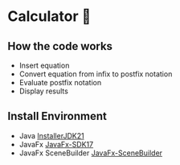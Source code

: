 # Calculator :rocket:
## How the code works
- Insert equation
- Convert equation from infix to postfix notation
- Evaluate postfix notation 
- Display results
## Install Environment
- Java [InstallerJDK21](path/to/explainer.md](https://download.oracle.com/java/21/latest/jdk-21_windows-x64_bin.exe)https://download.oracle.com/java/21/latest/jdk-21_windows-x64_bin.exe)
- JavaFx [JavaFx-SDK17](https://gluonhq.com/products/javafx/)
- JavaFx SceneBuilder [JavaFx-SceneBuilder](https://gluonhq.com/products/scene-builder/)
